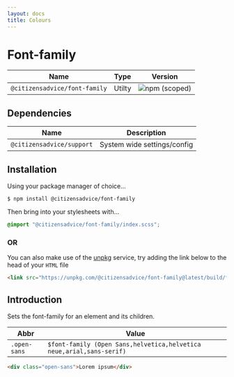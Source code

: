 ```yaml
---
layout: docs
title: Colours
---
```

# Font-family

| Name                          | Type   | Version                                                                       |
|-------------------------------|--------|-------------------------------------------------------------------------------|
| `@citizensadvice/font-family` | Utilty | ![npm (scoped)](https://img.shields.io/npm/v/@citizensadvice/font-family.svg) |


## Dependencies

| Name                      | Description                 |
|---------------------------|-----------------------------|
| `@citizensadvice/support` | System wide settings/config |

## Installation

Using your package manager of choice...

```shell
$ npm install @citizensadvice/font-family
```

Then bring into your stylesheets with...

```scss
@import "@citizensadvice/font-family/index.scss";
```

### OR

You can also make use of the [unpkg](https://unpkg.com) service, try adding the link below to the head of your `HTML` file

```html
<link src="https://unpkg.com/@citizensadvice/font-family@latest/build/font-family.css" />
```

## Introduction

Sets the font-family for an element and its children.

| Abbr         | Value                                                                |
|--------------|----------------------------------------------------------------------|
| `.open-sans` | `$font-family (Open Sans,helvetica,helvetica neue,arial,sans-serif)` |

```html
<div class="open-sans">Lorem ipsum</div>
```